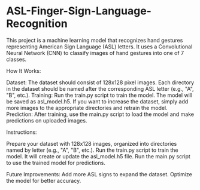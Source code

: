 # ASL-Finger-Sign-Language-Recognition

This project is a machine learning model that recognizes hand gestures representing American Sign Language (ASL) letters. It uses a Convolutional Neural Network (CNN) to classify images of hand gestures into one of 7 classes.

How It Works:

Dataset: The dataset should consist of 128x128 pixel images. Each directory in the dataset should be named after the corresponding ASL letter (e.g., "A", "B", etc.).
Training: Run the train.py script to train the model. The model will be saved as asl_model.h5. If you want to increase the dataset, simply add more images to the appropriate directories and retrain the model.
Prediction: After training, use the main.py script to load the model and make predictions on uploaded images.


Instructions:

Prepare your dataset with 128x128 images, organized into directories named by letter (e.g., "A", "B", etc.).
Run the train.py script to train the model. It will create or update the asl_model.h5 file.
Run the main.py script to use the trained model for predictions.


Future Improvements:
Add more ASL signs to expand the dataset.
Optimize the model for better accuracy.
